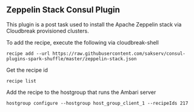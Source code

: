 Zeppelin Stack Consul Plugin
----------------------------
This plugin is a post task used to install the Apache Zeppelin stack via Cloudbreak provisioned clusters.

To add the recipe, execute the following via cloudbreak-shell
```
recipe add --url https://raw.githubusercontent.com/sakserv/consul-plugins-spark-shuffle/master/zeppelin-stack.json
```

Get the recipe id
```
recipe list
```

Add the recipe to the hostgroup that runs the Ambari server
```
hostgroup configure --hostgroup host_group_client_1 --recipeIds 217
```
